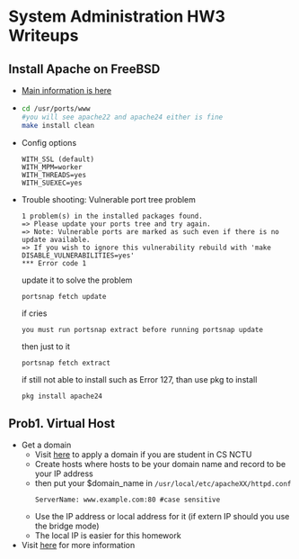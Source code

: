# System Administration HW3 Writeups

## Install Apache on FreeBSD
* [Main information is here](https://www.freebsd.org/doc/zh_TW/books/handbook/network-apache.html)
* 
    ```sh
    cd /usr/ports/www 
    #you will see apache22 and apache24 either is fine
    make install clean
    ```
* Config options
    ```
    WITH_SSL (default)
    WITH_MPM=worker
    WITH_THREADS=yes
    WITH_SUEXEC=yes
    ```
* Trouble shooting: Vulnerable port tree problem
    ```
    1 problem(s) in the installed packages found.
    => Please update your ports tree and try again.
    => Note: Vulnerable ports are marked as such even if there is no update available.
    => If you wish to ignore this vulnerability rebuild with 'make DISABLE_VULNERABILITIES=yes'
    *** Error code 1
    ```
    
    update it to solve the problem
    ```
    portsnap fetch update
    ```
    if cries
    ```
    you must run portsnap extract before running portsnap update
    ```
    then just to it

    ```
    portsnap fetch extract
    ```

    if still not able to install such as Error 127, than use pkg to install
    ```
    pkg install apache24
    ```
## Prob1. Virtual Host

* Get a domain
    * Visit [here](https://www.nctucs.net) to apply a domain if you are student in CS NCTU
    * Create hosts where hosts to be your domain name and record to be your IP address
    * then put your $domain_name in `/usr/local/etc/apacheXX/httpd.conf`
        ```
        ServerName: www.example.com:80 #case sensitive
        ```
    * Use the IP address or local address for it (if extern IP should you use the bridge mode)
    * The local IP is easier for this homework
* Visit [here](https://vannilabetter.blogspot.com/2017/12/freebsd-apachephp.html?m=1&fbclid=IwAR0uqICO3YzKjq37YPKgO4BIAJyy0h3bpEkroF_NADtx6RiQb4svQemsoik) for more information 
